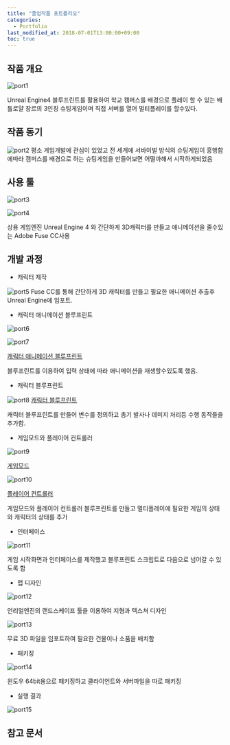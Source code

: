 ```yaml
---
title: "졸업작품 포트폴리오"
categories: 
  - Portfolio
last_modified_at: 2018-07-01T13:00:00+09:00
toc: true
---
```


## 작품 개요

![port1](https://github.com/lesslate/Blog/blob/master/assets/img/Portfolio/port1.png?raw=true)

Unreal Engine4 블루프린트를 활용하여
학교 캠퍼스를 배경으로 플레이 할 수 있는 배틀로얄 장르의 3인칭 슈팅게임이며
직접 서버를 열어 멀티플레이를 할수있다.

## 작품 동기

![port2](https://github.com/lesslate/Blog/blob/master/assets/img/Portfolio/port2.png?raw=true)
평소 게임개발에 관심이 있었고 
전 세계에 서바이벌 방식의 슈팅게임이 흥행함에따라 
캠퍼스를 배경으로 하는 슈팅게임을 만들어보면 어떨까해서 시작하게되었음

## 사용 툴

![port3](https://github.com/lesslate/Blog/blob/master/assets/img/Portfolio/port3.jpg?raw=true)

![port4](https://github.com/lesslate/Blog/blob/master/assets/img/Portfolio/port4.jpg?raw=true)

상용 게임엔진 Unreal Engine 4 와 간단하게 3D캐릭터를 만들고 애니메이션을 줄수있는 Adobe Fuse CC사용


## 개발 과정


* 캐릭터 제작

![port5](https://github.com/lesslate/Blog/blob/master/assets/img/Portfolio/port5.png?raw=true)
Fuse CC를 통해 간단하게 3D 캐릭터를 만들고 필요한 애니메이션 추출후 Unreal Engine에 임포트.

* 캐릭터 애니메이션 블루프린트

![port6](https://github.com/lesslate/Blog/blob/master/assets/img/Portfolio/port6.png?raw=true)

![port7](https://github.com/lesslate/Blog/blob/master/assets/img/Portfolio/port7.png?raw=true)

[캐릭터 애니메이션 블루프린트](https://blueprintue.com/blueprint/m3v5gjaz/]https://blueprintue.com/blueprint/m3v5gjaz/)


블루프린트를 이용하여 입력 상태에 따라 애니메이션을 재생할수있도록 했음.

* 캐릭터 블루프린트

![port8](https://github.com/lesslate/Blog/blob/master/assets/img/Portfolio/port8.png?raw=true)
[캐릭터 블루프린트](https://blueprintue.com/blueprint/weaqoky5/]https://blueprintue.com/blueprint/weaqoky5/) 


캐릭터 블루프린트를 만들어 변수를 정의하고 총기 발사나 데미지 처리등 수행 동작들을 추가함.


* 게임모드와 플레이어 컨트롤러

![port9](https://github.com/lesslate/Blog/blob/master/assets/img/Portfolio/port9.png?raw=true)

[게임모드](https://blueprintue.com/blueprint/shujs03f/]https://blueprintue.com/blueprint/shujs03f/)

![port10](https://github.com/lesslate/Blog/blob/master/assets/img/Portfolio/port10.png?raw=true)

[플레이어 컨트롤러](https://blueprintue.com/blueprint/yq15z1ss/]https://blueprintue.com/blueprint/yq15z1ss/)

게임모드와 플레이어 컨트롤러 블루프린트를 만들고 멀티플레이에 필요한 게임의 상태와 캐릭터의 상태를 추가

* 인터페이스

![port11](https://github.com/lesslate/Blog/blob/master/assets/img/Portfolio/port11.png?raw=true)

게임 시작화면과 인터페이스를 제작했고 블루프린트 스크립트로 다음으로 넘어갈 수 있도록 함

* 맵 디자인

![port12](https://github.com/lesslate/Blog/blob/master/assets/img/Portfolio/port12.png?raw=true)

언리얼엔진의 랜드스케이프 툴을 이용하여 지형과 텍스쳐 디자인

![port13](https://github.com/lesslate/Blog/blob/master/assets/img/Portfolio/port13.png?raw=true)

무료 3D 파일을 임포트하여 필요한 건물이나 소품을 배치함

* 패키징

![port14](https://github.com/lesslate/Blog/blob/master/assets/img/Portfolio/port14.png?raw=true)

윈도우 64bit용으로 패키징하고 클라이언트와 서버파일을 따로 패키징

* 실행 결과

![port15](https://github.com/lesslate/Blog/blob/master/assets/img/Portfolio/port15.png?raw=true)

## 참고 문서
